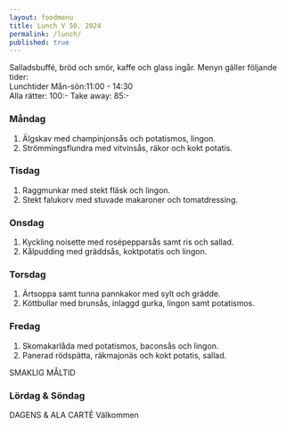 ```yaml
---
layout: foodmenu
title: Lunch V 50. 2024
permalink: /lunch/
published: true
---
```

Salladsbuffé, bröd och smör, kaffe och glass ingår.
Menyn gäller följande tider:  
Lunchtider  Mån-sön:11:00 - 14:30  
Alla rätter: 100:- Take away: 85:-
                                
### Måndag

1. Älgskav med champinjonsås och potatismos, lingon.
2. Strömmingsflundra med vitvinsås, räkor och kokt potatis.

### Tisdag

1. Raggmunkar med stekt fläsk och lingon.
2. Stekt falukorv med stuvade makaroner och tomatdressing. 

### Onsdag

1. Kyckling noisette med rosépepparsås samt ris och sallad.
2. Kålpudding med gräddsås, koktpotatis och lingon.

### Torsdag

1. Ärtsoppa samt tunna pannkakor med sylt och grädde. 
2. Köttbullar med brunsås, inlaggd gurka, lingon samt potatismos.

### Fredag  

1. Skomakarlåda med potatismos, baconsås och lingon.
2. Panerad rödspätta, räkmajonäs och kokt potatis, sallad.

SMAKLIG MÅLTID  
### Lördag & Söndag 
DAGENS & ALA CARTÈ
Välkommen
    
       
    

   
    
   
     
